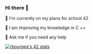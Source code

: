 ### Hi there 👋

🔭 I'm currently on my plans for school 42

🌱 I am improving my knowledge in C ++

💬 Ask me if you need any help

[![rbourgea's 42 stats](https://badge42.herokuapp.com/api/stats/rbourgea?privacyEmail=true)](https://github.com/krolhm)
